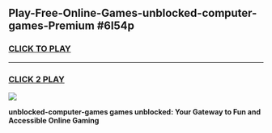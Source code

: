 
## Play-Free-Online-Games-unblocked-computer-games-Premium #6l54p
<h3>
<a href="https://premium.freeplayer.one?title=unblocked-computer-games&ref=8M">CLICK TO PLAY</a></h3>
<hr>

<h3>
<a href="https://premium.freeplayer.one?title=unblocked-computer-games&ref=8M">CLICK 2 PLAY</a>
  
</h3>

<a href="https://premium.freeplayer.one?title=unblocked-computer-games&ref=8M"><img src="https://clearcache.store/games.png"></a>


**unblocked-computer-games games unblocked: Your Gateway to Fun and Accessible Online Gaming**
